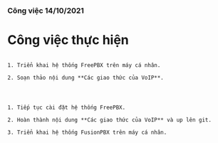 ### Công việc 14/10/2021

<h1> Công việc thực hiện </h1>

```

1. Triển khai hệ thống FreePBX trên máy cá nhân.

2. Soạn thảo nội dung **Các giao thức của VoIP**.

```

<h1></h1>

```

1. Tiếp tục cài đặt hệ thống FreePBX.

2. Hoàn thành nội dung **Các giao thức của VoIP** và up lên git.

3. Triển khai hệ thống FusionPBX trên máy cá nhân.

```
